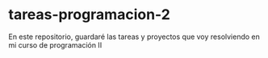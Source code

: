 # tareas-programacion-2
En este repositorio, guardaré las tareas y proyectos que voy resolviendo en mi curso de programación II
